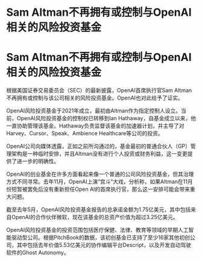 # Sam Altman不再拥有或控制与OpenAI相关的风险投资基金

# Sam Altman不再拥有或控制与OpenAI相关的风险投资基金

根据美国证券交易委员会（SEC）的最新披露，OpenAI首席执行官Sam
Altman不再拥有或控制与该公司相关的风险投资基金。OpenAI也对此给予了证实。

OpenAI风险投资基金于2021年成立，最初由Altman作为指定控制人设立。当前，OpenAI风险投资基金的控制权已转移到Ian
Hathaway，自基金成立以来，他一直协助管理该基金。Hathaway负责监督该基金的加速器计划，并主导了对Harvey、Cursor、Speak、Ambience
Healthcare等公司的投资。

OpenAI公司向媒体透露，正如之前所沟通过的，基金最初的普通合伙人（GP）管理架构是一种临时安排，并且Altman没有进行个人投资或财务利益，这一变更提供了进一步的明确性。

OpenAI的创业基金在许多方面看起来像一个普通的公司风险投资基金，但其治理方式不同寻常。去年11月，OpenAI上演“宫斗”大戏，分析称，如果Altman在11月份短暂被罢免后没有重新担任Open
AI的首席执行官，那么这一安排可能会带来重大问题。

截至去年5月，OpenAI风险投资基金报告的总承诺金额为1.75亿美元，其中包括来自OpenAI的合作伙伴微软，现在该基金的总资产价值为超过3.25亿美元。

OpenAI风险投资基金的投资范围包括医疗保健、法律、教育等领域的早期人工智能驱动型公司。根据PitchBook的数据，该初创基金已支持了至少16家其他初创公司，其中包括去年价值5.53亿美元的协作编辑平台Descript，以及开发自动驾驶软件的Ghost
Autonomy。

